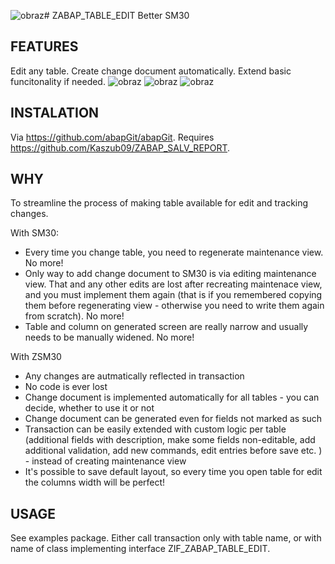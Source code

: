 ![obraz](https://github.com/Kaszub09/ZABAP_TABLE_EDIT/assets/34368953/7351b148-b3e8-41fa-9ae9-e6d40d6642ea)# ZABAP_TABLE_EDIT
Better SM30

## FEATURES
Edit any table. Create change document automatically. Extend basic funcitonality if needed.
![obraz](https://github.com/Kaszub09/ZABAP_TABLE_EDIT/assets/34368953/14c40616-dbc4-48ae-88a5-4dc717ef263b)
![obraz](https://github.com/Kaszub09/ZABAP_TABLE_EDIT/assets/34368953/6c720500-fb25-42a6-a52a-5df9572a4cbb)
![obraz](https://github.com/Kaszub09/ZABAP_TABLE_EDIT/assets/34368953/e8750c24-5f8e-40b6-b3b3-c5c827e5ed01)

## INSTALATION
Via https://github.com/abapGit/abapGit. Requires https://github.com/Kaszub09/ZABAP_SALV_REPORT.

## WHY
To streamline the process of making table available for edit and tracking changes. 

With SM30:
- Every time you change table, you need to regenerate maintenance view. No more!
- Only way to add change document to SM30 is via editing maintenance view. That and any other edits are lost after recreating maintenace view, and you must implement them again (that is if you remembered copying them before regenerating view - otherwise you need to write them again from scratch).  No more!
- Table and column on generated screen are really narrow and usually needs to be manually widened. No more!

With ZSM30
- Any changes are autmatically reflected in transaction
- No code is ever lost
- Change document is implemented automatically for all tables - you can decide, whether to use it or not
- Change document can be generated even for fields not marked as such
- Transaction can be easily extended with custom logic per table (additional fields with description, make some fields non-editable, add additional validation, add new commands, edit entries before save etc. ) - instead of creating maintenance view
- It's possible to save default layout, so every time you open table for edit the columns width will be perfect!

## USAGE
See examples package. Either call transaction only with table name, or with name of class implementing interface ZIF_ZABAP_TABLE_EDIT.
